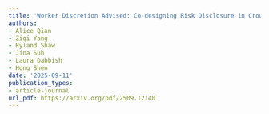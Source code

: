 ```yaml
---
title: 'Worker Discretion Advised: Co-designing Risk Disclosure in Crowdsourced Responsible AI (RAI) Content Work'
authors:
- Alice Qian
- Ziqi Yang
- Ryland Shaw
- Jina Suh
- Laura Dabbish
- Hong Shen
date: '2025-09-11'
publication_types:
- article-journal
url_pdf: https://arxiv.org/pdf/2509.12140
---
```

